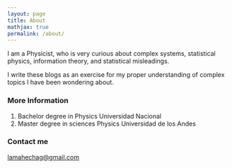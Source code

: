 ```yaml
---
layout: page
title: About
mathjax: true
permalink: /about/
---
```


I am a Physicist, who is very curious about complex systems, statistical physics, information theory, and statistical misleadings.

I write these blogs as an exercise for my proper understanding of complex topics I have been wondering about.  


### More Information

1. Bachelor degree in Physics Universidad Nacional
1. Master degree in sciences Physics Universidad de los Andes

### Contact me

[lamahechag@gmail.com](mailto:lamahechag@gmail.com)
